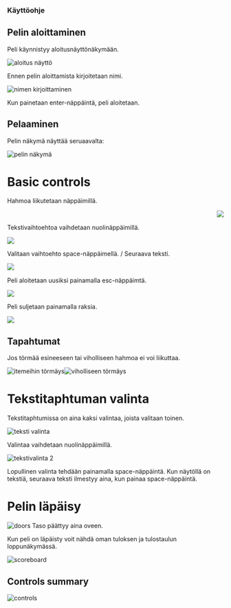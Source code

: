 ### Käyttöohje
## Pelin aloittaminen
Peli käynnistyy aloitusnäyttönäkymään.


![aloitus näyttö](https://github.com/emlyy/ot-harjoitustyo/blob/master/dokumentaatio/kuvat/start.png)

Ennen pelin aloittamista kirjoitetaan nimi.

![nimen kirjoittaminen](https://github.com/emlyy/ot-harjoitustyo/blob/master/dokumentaatio/kuvat/name_input.png)

Kun painetaan enter-näppäintä, peli aloitetaan.


## Pelaaminen

Pelin näkymä näyttää seruaavalta:


![pelin näkymä](https://github.com/emlyy/ot-harjoitustyo/blob/master/dokumentaatio/kuvat/game_view.png)


# Basic controls

Hahmoa liikutetaan näppäimillä.

<img align="right" src="https://github.com/emlyy/ot-harjoitustyo/blob/master/src/images/controls.png"> 

<br clear="right"/>



Tekstivaihtoehtoa vaihdetaan nuolinäppäimillä.

<img align="center" src="https://github.com/emlyy/ot-harjoitustyo/blob/master/src/images/controls-2.png">


<br clear="center"/>

Valitaan vaihtoehto space-näppäimellä. / Seuraava teksti.

<img align="left" src="https://github.com/emlyy/ot-harjoitustyo/blob/master/src/images/controls-5.png">


<br clear="left"/>


Peli aloitetaan uusiksi painamalla esc-näppäimtä.

<img align="center" src="https://github.com/emlyy/ot-harjoitustyo/blob/master/src/images/controls-3.png">


<br clear="center"/>


Peli suljetaan painamalla raksia.

<img align="center" src="https://github.com/emlyy/ot-harjoitustyo/blob/master/dokumentaatio/kuvat/quit.png">


<br clear="center"/>



## Tapahtumat

Jos törmää esineeseen tai viholliseen hahmoa ei voi liikuttaa.

![itemeihin törmäys](https://github.com/emlyy/ot-harjoitustyo/blob/master/dokumentaatio/kuvat/collision_item.png)![viholliseen törmäys](https://github.com/emlyy/ot-harjoitustyo/blob/master/dokumentaatio/kuvat/combat.png)

# Tekstitaphtuman valinta

Tekstitaphtumissa on aina kaksi valintaa, joista valitaan toinen.


![teksti valinta](https://github.com/emlyy/ot-harjoitustyo/blob/master/dokumentaatio/kuvat/toggle_text1.png)


Valintaa vaihdetaan nuolinäppäimillä.


![tekstivalinta 2](https://github.com/emlyy/ot-harjoitustyo/blob/master/dokumentaatio/kuvat/toggle_text2.png)


Lopullinen valinta tehdään painamalla space-näppäintä. Kun näytöllä on tekstiä, seuraava teksti ilmestyy aina, kun painaa space-näppäintä.


# Pelin läpäisy


![doors](https://github.com/emlyy/ot-harjoitustyo/blob/master/dokumentaatio/kuvat/doors.png) Taso päättyy aina oveen.


Kun peli on läpäisty voit nähdä oman tuloksen ja tulostaulun loppunäkymässä.


![scoreboard](https://github.com/emlyy/ot-harjoitustyo/blob/master/dokumentaatio/kuvat/scoreboard.png)

## Controls summary


![controls](https://github.com/emlyy/ot-harjoitustyo/blob/master/dokumentaatio/kuvat/all_controls.png)
